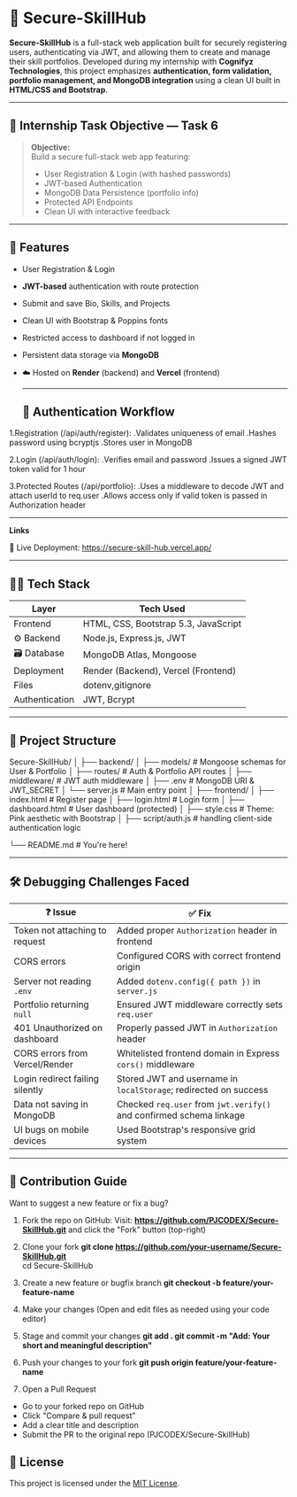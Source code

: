 # 🔐 Secure-SkillHub

**Secure-SkillHub** is a full-stack web application built for securely registering users, authenticating via JWT, and allowing them to create and manage their skill portfolios. Developed during my internship with **Cognifyz Technologies**, this project emphasizes **authentication, form validation, portfolio management, and MongoDB integration** using a clean UI built in **HTML/CSS and Bootstrap**.

---

## 🎯 Internship Task Objective — Task 6

> **Objective:**  
> Build a secure full-stack web app featuring:
> - User Registration & Login (with hashed passwords)
> - JWT-based Authentication
> - MongoDB Data Persistence (portfolio info)
> - Protected API Endpoints
> - Clean UI with interactive feedback 

---

## 🧩 Features

-  User Registration & Login
-  **JWT-based** authentication with route protection
-  Submit and save Bio, Skills, and Projects
-  Clean UI with Bootstrap & Poppins fonts
-  Restricted access to dashboard if not logged in
-  Persistent data storage via **MongoDB**
- ☁️ Hosted on **Render** (backend) and **Vercel** (frontend)

  ---

  ## 🔐 Authentication Workflow
  
1.Registration (/api/auth/register):
.Validates uniqueness of email
.Hashes password using bcryptjs
.Stores user in MongoDB

2.Login (/api/auth/login):
.Verifies email and password
.Issues a signed JWT token valid for 1 hour

3.Protected Routes (/api/portfolio):
.Uses a middleware to decode JWT and attach userId to req.user
.Allows access only if valid token is passed in Authorization header

----

**Links**

🔗 Live Deployment: https://secure-skill-hub.vercel.app/



---

## 🧑‍💻 Tech Stack

| Layer        | Tech Used                                |
|-------------|-------------------------------------------|
|  Frontend  | HTML, CSS, Bootstrap 5.3, JavaScript      |
| ⚙ Backend   | Node.js, Express.js, JWT|
| 🗃 Database   | MongoDB Atlas, Mongoose                         |
|  Deployment | Render (Backend), Vercel (Frontend)   |
|  Files      | dotenv,gitignore|
|  Authentication | JWT, Bcrypt|
---

## 📁 Project Structure

Secure-SkillHub/
│
├── backend/
│   ├── models/           # Mongoose schemas for User & Portfolio
│   ├── routes/           # Auth & Portfolio API routes
│   ├── middleware/       # JWT auth middleware
│   ├── .env              # MongoDB URI & JWT_SECRET
│   └── server.js         # Main entry point
│
├── frontend/
│   ├── index.html        # Register page
│   ├── login.html        # Login form
│   ├── dashboard.html    # User dashboard (protected)
│   ├── style.css         # Theme: Pink aesthetic with Bootstrap
│   ├── script/auth.js    # handling client-side authentication logic
 
└── README.md             # You're here!

----
## 🛠️ Debugging Challenges Faced

| ❓ Issue                                  | ✅ Fix                                                                 |
|------------------------------------------|------------------------------------------------------------------------|
|  Token not attaching to request         | Added proper `Authorization` header in frontend                        |
|  CORS errors                            | Configured CORS with correct frontend origin                           |
|  Server not reading `.env`              | Added `dotenv.config({ path })` in `server.js`                         |
|  Portfolio returning `null`             | Ensured JWT middleware correctly sets `req.user`                       |
|  401 Unauthorized on dashboard          | Properly passed JWT in `Authorization` header                          |
|  CORS errors from Vercel/Render         | Whitelisted frontend domain in Express `cors()` middleware             |
|  Login redirect failing silently        | Stored JWT and username in `localStorage`; redirected on success       |
|  Data not saving in MongoDB             | Checked `req.user` from `jwt.verify()` and confirmed schema linkage    |
|  UI bugs on mobile devices              | Used Bootstrap's responsive grid system                                |

----

## 🤝 Contribution Guide
Want to suggest a new feature or fix a bug?
 1. Fork the repo on GitHub:
 Visit: **https://github.com/PJCODEX/Secure-SkillHub.git** and click the "Fork" button (top-right)

 2. Clone your fork
**git clone https://github.com/your-username/Secure-SkillHub.git** <br> 
cd Secure-SkillHub</br>

 3. Create a new feature or bugfix branch
**git checkout -b feature/your-feature-name**
 4. Make your changes
(Open and edit files as needed using your code editor)

 5. Stage and commit your changes
**git add .
git commit -m "Add: Your short and meaningful description"**

 6. Push your changes to your fork
**git push origin feature/your-feature-name**

 7. Open a Pull Request
 - Go to your forked repo on GitHub
 - Click "Compare & pull request"
 - Add a clear title and description 
 - Submit the PR to the original repo (PJCODEX/Secure-SkillHub)


## 📄 License

This project is licensed under the [MIT License](LICENSE).

